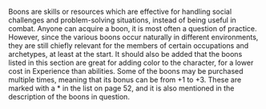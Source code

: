 Boons are skills or resources which are effective for handling social challenges and problem-solving situations, instead of being useful in combat. Anyone can acquire a boon, it is most often a question of practice. However, since the various boons occur naturally in different environments, they are still chiefly relevant for the members of certain occupations and archetypes, at least at the start. It should also be added that the boons listed in this section are great for adding color to the character, for a lower cost in Experience than abilities.
Some of the boons may be purchased multiple times, meaning that its bonus can be from +1 to +3. These are marked with a * in the list on page 52, and it is also mentioned in the description of the boons in question.